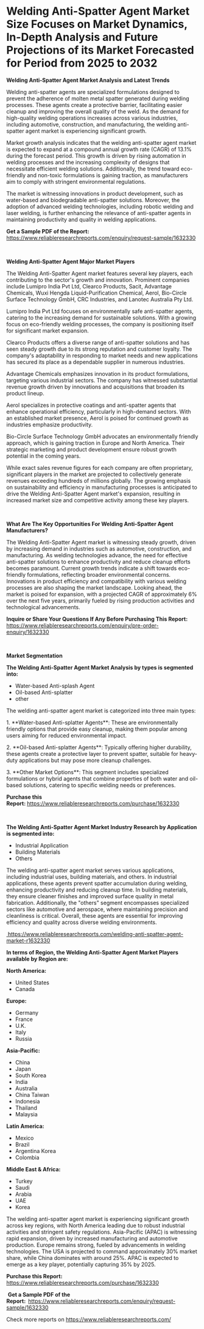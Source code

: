<p><h1>Welding Anti-Spatter Agent Market Size Focuses on Market Dynamics, In-Depth Analysis and Future Projections of its Market Forecasted for Period from 2025 to 2032</h1></p><p><strong>Welding Anti-Spatter Agent Market Analysis and Latest Trends</strong></p>
<p><p>Welding anti-spatter agents are specialized formulations designed to prevent the adherence of molten metal spatter generated during welding processes. These agents create a protective barrier, facilitating easier cleanup and improving the overall quality of the weld. As the demand for high-quality welding operations increases across various industries, including automotive, construction, and manufacturing, the welding anti-spatter agent market is experiencing significant growth.</p><p>Market growth analysis indicates that the welding anti-spatter agent market is expected to expand at a compound annual growth rate (CAGR) of 13.1% during the forecast period. This growth is driven by rising automation in welding processes and the increasing complexity of designs that necessitate efficient welding solutions. Additionally, the trend toward eco-friendly and non-toxic formulations is gaining traction, as manufacturers aim to comply with stringent environmental regulations. </p><p>The market is witnessing innovations in product development, such as water-based and biodegradable anti-spatter solutions. Moreover, the adoption of advanced welding technologies, including robotic welding and laser welding, is further enhancing the relevance of anti-spatter agents in maintaining productivity and quality in welding applications.</p></p>
<p><strong>Get a Sample PDF of the Report:&nbsp;</strong> <a href="https://www.reliableresearchreports.com/enquiry/request-sample/1632330?utm_campaign=3213&utm_medium=2&utm_source=Github&utm_content=ia&utm_term=29032025&utm_id=welding-anti-spatter-agent">https://www.reliableresearchreports.com/enquiry/request-sample/1632330</a></p>
<p>&nbsp;</p>
<p><strong>Welding Anti-Spatter Agent Major Market Players</strong></p>
<p><p>The Welding Anti-Spatter Agent market features several key players, each contributing to the sector's growth and innovation. Prominent companies include Lumipro India Pvt Ltd, Clearco Products, Sacit, Advantage Chemicals, Wuxi Hengda Liquid-Purification Chemical, Aerol, Bio-Circle Surface Technology GmbH, CRC Industries, and Lanotec Australia Pty Ltd.</p><p>Lumipro India Pvt Ltd focuses on environmentally safe anti-spatter agents, catering to the increasing demand for sustainable solutions. With a growing focus on eco-friendly welding processes, the company is positioning itself for significant market expansion. </p><p>Clearco Products offers a diverse range of anti-spatter solutions and has seen steady growth due to its strong reputation and customer loyalty. The company's adaptability in responding to market needs and new applications has secured its place as a dependable supplier in numerous industries.</p><p>Advantage Chemicals emphasizes innovation in its product formulations, targeting various industrial sectors. The company has witnessed substantial revenue growth driven by innovations and acquisitions that broaden its product lineup. </p><p>Aerol specializes in protective coatings and anti-spatter agents that enhance operational efficiency, particularly in high-demand sectors. With an established market presence, Aerol is poised for continued growth as industries emphasize productivity.</p><p>Bio-Circle Surface Technology GmbH advocates an environmentally friendly approach, which is gaining traction in Europe and North America. Their strategic marketing and product development ensure robust growth potential in the coming years.</p><p>While exact sales revenue figures for each company are often proprietary, significant players in the market are projected to collectively generate revenues exceeding hundreds of millions globally. The growing emphasis on sustainability and efficiency in manufacturing processes is anticipated to drive the Welding Anti-Spatter Agent market's expansion, resulting in increased market size and competitive activity among these key players.</p></p>
<p>&nbsp;</p>
<p><strong>What Are The Key Opportunities For Welding Anti-Spatter Agent Manufacturers?</strong></p>
<p><p>The Welding Anti-Spatter Agent market is witnessing steady growth, driven by increasing demand in industries such as automotive, construction, and manufacturing. As welding technologies advance, the need for effective anti-spatter solutions to enhance productivity and reduce cleanup efforts becomes paramount. Current growth trends indicate a shift towards eco-friendly formulations, reflecting broader environmental concerns. Innovations in product efficiency and compatibility with various welding processes are also shaping the market landscape. Looking ahead, the market is poised for expansion, with a projected CAGR of approximately 6% over the next five years, primarily fueled by rising production activities and technological advancements.</p></p>
<p><strong>Inquire or Share Your Questions If Any Before Purchasing This Report:</strong> <a href="https://www.reliableresearchreports.com/enquiry/pre-order-enquiry/1632330?utm_campaign=3213&utm_medium=2&utm_source=Github&utm_content=ia&utm_term=29032025&utm_id=welding-anti-spatter-agent">https://www.reliableresearchreports.com/enquiry/pre-order-enquiry/1632330</a></p>
<p>&nbsp;</p>
<p><strong>Market Segmentation</strong></p>
<p><strong>The Welding Anti-Spatter Agent Market Analysis by types is segmented into:</strong></p>
<p><ul><li>Water-based Anti-splash Agent</li><li>Oil-based Anti-splatter</li><li>other</li></ul></p>
<p><p>The welding anti-spatter agent market is categorized into three main types: </p><p>1. **Water-based Anti-splatter Agents**: These are environmentally friendly options that provide easy cleanup, making them popular among users aiming for reduced environmental impact.</p><p>2. **Oil-based Anti-splatter Agents**: Typically offering higher durability, these agents create a protective layer to prevent spatter, suitable for heavy-duty applications but may pose more cleanup challenges.</p><p>3. **Other Market Options**: This segment includes specialized formulations or hybrid agents that combine properties of both water and oil-based solutions, catering to specific welding needs or preferences.</p></p>
<p><strong>Purchase this Report:&nbsp;</strong><a href="https://www.reliableresearchreports.com/purchase/1632330?utm_campaign=3213&utm_medium=2&utm_source=Github&utm_content=ia&utm_term=29032025&utm_id=welding-anti-spatter-agent">https://www.reliableresearchreports.com/purchase/1632330</a></p>
<p>&nbsp;</p>
<p><strong>The Welding Anti-Spatter Agent Market Industry Research by Application is segmented into:</strong></p>
<p><ul><li>Industrial Application</li><li>Building Materials</li><li>Others</li></ul></p>
<p><p>The welding anti-spatter agent market serves various applications, including industrial uses, building materials, and others. In industrial applications, these agents prevent spatter accumulation during welding, enhancing productivity and reducing cleanup time. In building materials, they ensure cleaner finishes and improved surface quality in metal fabrication. Additionally, the "others" segment encompasses specialized sectors like automotive and aerospace, where maintaining precision and cleanliness is critical. Overall, these agents are essential for improving efficiency and quality across diverse welding environments.</p></p>
<p><a href="https://www.reliableresearchreports.com/welding-anti-spatter-agent-market-r1632330?utm_campaign=3213&utm_medium=2&utm_source=Github&utm_content=ia&utm_term=29032025&utm_id=welding-anti-spatter-agent">&nbsp;https://www.reliableresearchreports.com/welding-anti-spatter-agent-market-r1632330</a></p>
<p><strong>In terms of Region, the Welding Anti-Spatter Agent Market Players available by Region are:</strong></p>
<p>
    <p> <strong> North America: </strong>
        <ul>
            <li>United States</li>
            <li>Canada</li>
        </ul>
        </p> 
    <p> <strong> Europe: </strong>
        <ul>
            <li>Germany</li>
            <li>France</li>
            <li>U.K.</li>
            <li>Italy</li>
            <li>Russia</li>
        </ul>
        </p> 
    <p> <strong> Asia-Pacific: </strong>
        <ul>
            <li>China</li>
            <li>Japan</li>
            <li>South Korea</li>
            <li>India</li>
            <li>Australia</li>
            <li>China Taiwan</li>
            <li>Indonesia</li>
            <li>Thailand</li>
            <li>Malaysia</li>
        </ul>
        </p> 
    <p> <strong> Latin America: </strong>
        <ul>
            <li>Mexico</li>
            <li>Brazil</li>
            <li>Argentina Korea</li>
            <li>Colombia</li>
        </ul>
        </p> 
    <p> <strong> Middle East & Africa: </strong>
        <ul>
            <li>Turkey</li>
            <li>Saudi</li>
            <li>Arabia</li>
            <li>UAE</li>
            <li>Korea</li>
        </ul>
    </p>
    </p>
<p><p>The welding anti-spatter agent market is experiencing significant growth across key regions, with North America leading due to robust industrial activities and stringent safety regulations. Asia-Pacific (APAC) is witnessing rapid expansion, driven by increased manufacturing and automotive production. Europe remains strong, fueled by advancements in welding technologies. The USA is projected to command approximately 30% market share, while China dominates with around 25%. APAC is expected to emerge as a key player, potentially capturing 35% by 2025.</p></p>
<p><strong>Purchase this Report: </strong><a href="https://www.reliableresearchreports.com/purchase/1632330?utm_campaign=3213&utm_medium=2&utm_source=Github&utm_content=ia&utm_term=29032025&utm_id=welding-anti-spatter-agent">https://www.reliableresearchreports.com/purchase/1632330</a></p>
<p>&nbsp;<strong>Get a Sample PDF of the Report:&nbsp;&nbsp;</strong><a href="https://www.reliableresearchreports.com/enquiry/request-sample/1632330?utm_campaign=3213&utm_medium=2&utm_source=Github&utm_content=ia&utm_term=29032025&utm_id=welding-anti-spatter-agent">https://www.reliableresearchreports.com/enquiry/request-sample/1632330</a></p>
<p><strong></strong></p>
<p>Check more reports on <a href="https://www.reliableresearchreports.com/?utm_campaign=3213&utm_medium=2&utm_source=Github&utm_content=ia&utm_term=29032025&utm_id=welding-anti-spatter-agent">https://www.reliableresearchreports.com/</a></p>